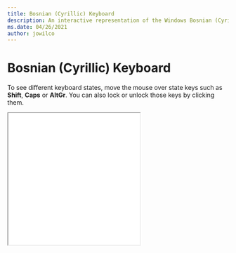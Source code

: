 ```yaml
---
title: Bosnian (Cyrillic) Keyboard
description: An interactive representation of the Windows Bosnian (Cyrillic) keyboard. To see different keyboard states, click or move the mouse over the state keys.
ms.date: 04/26/2021
author: jowilco
---
```


# Bosnian (Cyrillic) Keyboard

To see different keyboard states, move the mouse over state keys such as **Shift**, **Caps** or **AltGr**. You can also lock or unlock those keys by clicking them.

<iframe src="kbdbhc.html" height="300"></iframe>
